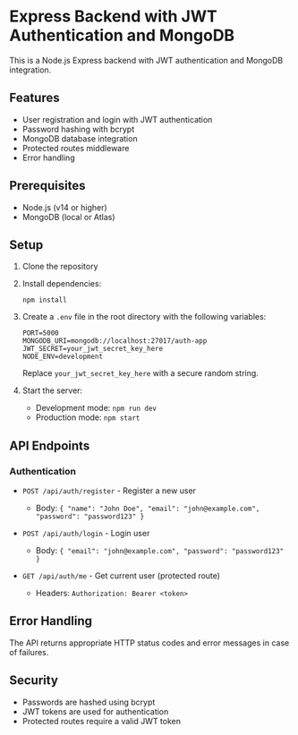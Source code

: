 # Express Backend with JWT Authentication and MongoDB

This is a Node.js Express backend with JWT authentication and MongoDB integration.

## Features

- User registration and login with JWT authentication
- Password hashing with bcrypt
- MongoDB database integration
- Protected routes middleware
- Error handling

## Prerequisites

- Node.js (v14 or higher)
- MongoDB (local or Atlas)

## Setup

1. Clone the repository
2. Install dependencies:
   ```
   npm install
   ```
3. Create a `.env` file in the root directory with the following variables:

   ```
   PORT=5000
   MONGODB_URI=mongodb://localhost:27017/auth-app
   JWT_SECRET=your_jwt_secret_key_here
   NODE_ENV=development
   ```

   Replace `your_jwt_secret_key_here` with a secure random string.

4. Start the server:
   - Development mode: `npm run dev`
   - Production mode: `npm start`

## API Endpoints

### Authentication

- `POST /api/auth/register` - Register a new user

  - Body: `{ "name": "John Doe", "email": "john@example.com", "password": "password123" }`

- `POST /api/auth/login` - Login user

  - Body: `{ "email": "john@example.com", "password": "password123" }`

- `GET /api/auth/me` - Get current user (protected route)
  - Headers: `Authorization: Bearer <token>`

## Error Handling

The API returns appropriate HTTP status codes and error messages in case of failures.

## Security

- Passwords are hashed using bcrypt
- JWT tokens are used for authentication
- Protected routes require a valid JWT token
